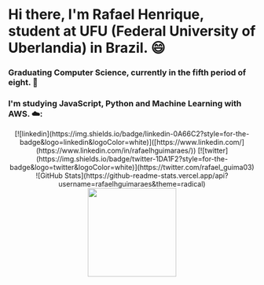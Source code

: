 # Hi there, I'm Rafael Henrique, student at UFU (Federal University of Uberlandia) in Brazil. 😄
### Graduating Computer Science, currently in the fifth period of eight. 👋
### I'm studying JavaScript, Python and Machine Learning with AWS. ☁️:
<!--
**rafaelhguimaraes/rafaelhguimaraes** is a ✨ _special_ ✨ repository because its `README.md` (this file) appears on your GitHub profile.

Here are some ideas to get you started:

- 🔭 I’m currently working on ...
- 🌱 I’m currently learning ...
- 👯 I’m looking to collaborate on ...
- 🤔 I’m looking for help with ...
- 💬 Ask me about ...
- 📫 How to reach me: ...
- 😄 Pronouns: ...
- ⚡ Fun fact: ...
-->
<div align="center">
   [![linkedin](https://img.shields.io/badge/linkedin-0A66C2?style=for-the-badge&logo=linkedin&logoColor=white)]([https://www.linkedin.com/](https://www.linkedin.com/in/rafaelhguimaraes/)) 
   [![twitter](https://img.shields.io/badge/twitter-1DA1F2?style=for-the-badge&logo=twitter&logoColor=white)](https://twitter.com/rafael_guima03)<br>
   ![GitHub Stats](https://github-readme-stats.vercel.app/api?username=rafaelhguimaraes&theme=radical) <br>
 </div>


<div align="center">
  <a href="https://github.com/rafaelhguimaraes">
  <img height="180em" src="https://github-readme-stats.vercel.app/api/top-langs/?username=rafaelhguimaraes&layout=compact&langs_count=7&theme=dracula"/>
</div>

